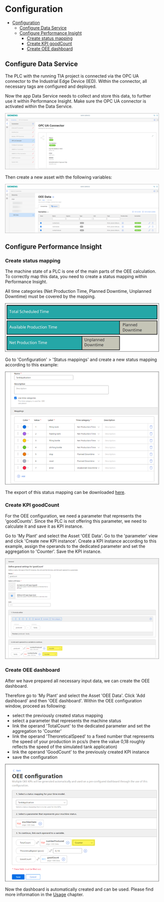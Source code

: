 # Configuration

- [Configuration](#configuration)
  - [Configure Data Service](#configure-data-service)
  - [Configure Performance Insight](#configure-performance-insight)
    - [Create status mapping](#create-status-mapping)
    - [Create KPI goodCount](#create-kpi-goodcount)
    - [Create OEE dashboard](#create-oee-dashboard)

## Configure Data Service

The PLC with the running TIA project is connected via the OPC UA connector to the Industrial Edge Device (IED). Within the connector, all necessary tags are configured and deployed.

Now the app Data Service needs to collect and store this data, to further use it within Performance Insight. Make sure the OPC UA connector is activated within the Data Service.

![Connector](/docs/graphics/Connector.png)

Then create a new asset with the following variables:

![Variables](/docs/graphics/Variables.png)

## Configure Performance Insight

### Create status mapping

The machine state of a PLC is one of the main parts of the OEE calculation. To correctly map this data, you need to create a status mapping within Performance Insight. 

All time categories (Net Production Time, Planned Downtime, Unplanned Downtime) must be covered by the mapping.

![OEE_Times](/docs/graphics/OEE_Times.png)

Go to 'Configuration' > 'Status mappings' and create a new status mapping according to this example:

![StatusMapping](/docs/graphics/StatusMapping.png)

The export of this status mapping can be downloaded [here](/src/StatusMapping.json).

### Create KPI goodCount

For the OEE configuration, we need a parameter that represents the 'goodCounts'. Since the PLC is not offering this parameter, we need to calculate it and save it as KPI instance.

Go to 'My Plant' and select the Asset 'OEE Data'. Go to the 'parameter' view and click 'Create new KPI instance'. Create a KPI instance according to this example, assign the operands to the dedicated parameter and set the aggregation to 'Counter'. Save the KPI instance. 

![KPI](/docs/graphics/KPI.png)

### Create OEE dashboard

After we have prepared all necessary input data, we can create the OEE dashboard.

Therefore go to 'My Plant' and select the Asset 'OEE Data'. Click 'Add dashboard' and then 'OEE dashboard'. Within the OEE configuration window, proceed as following:

- select the previously created status mapping
- select a parameter that represents the machine status
- link the operand 'TotalCount' to the dedicated parameter and set the aggregation to 'Counter'
- link the operand 'TheroreticalSpeed' to a fixed number that represents the speed of your production in pcs/s (here the value 0,18 roughly reflects the speed of the simulated tank application)
- link the operand 'GoodCount' to the previously created KPI instance
- save the configuration

![OEEConfig](/docs/graphics/OEEConfig.png)

Now the dashboard is automatically created and can be used. Please find more information in the [Usage](/README.md#usage) chapter.
